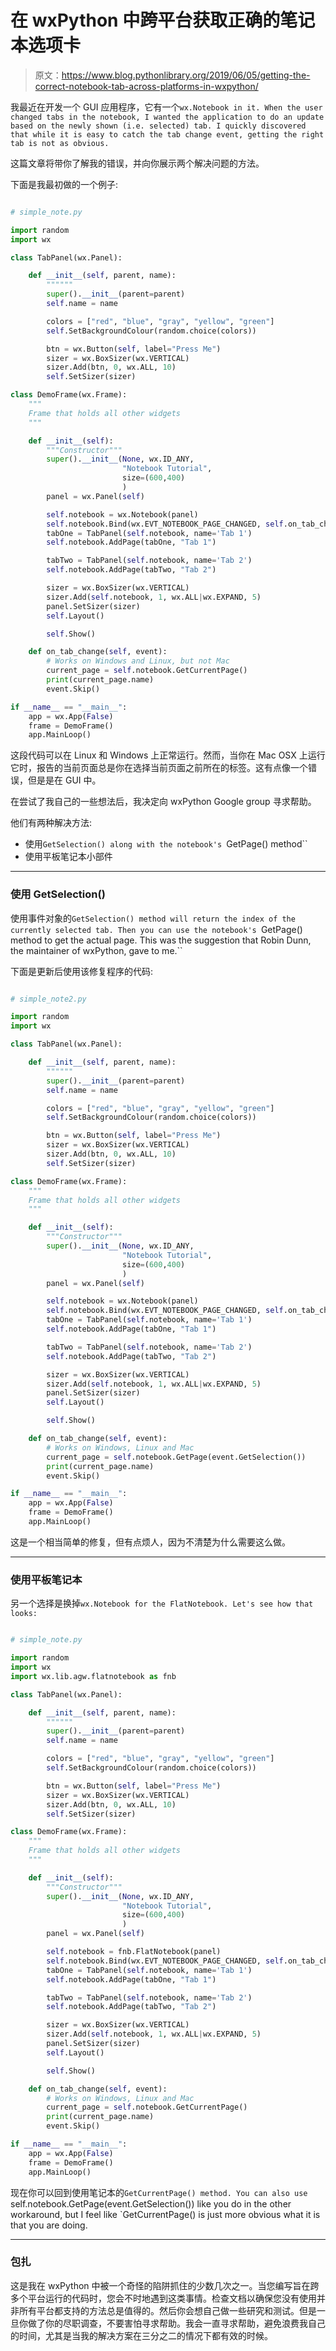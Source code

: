 # 在 wxPython 中跨平台获取正确的笔记本选项卡

> 原文：<https://www.blog.pythonlibrary.org/2019/06/05/getting-the-correct-notebook-tab-across-platforms-in-wxpython/>

我最近在开发一个 GUI 应用程序，它有一个`wx.Notebook in it. When the user changed tabs in the notebook, I wanted the application to do an update based on the newly shown (i.e. selected) tab. I quickly discovered that while it is easy to catch the tab change event, getting the right tab is not as obvious.`

这篇文章将带你了解我的错误，并向你展示两个解决问题的方法。

下面是我最初做的一个例子:

```py

# simple_note.py

import random
import wx

class TabPanel(wx.Panel):

    def __init__(self, parent, name):
        """"""
        super().__init__(parent=parent)
        self.name = name

        colors = ["red", "blue", "gray", "yellow", "green"]
        self.SetBackgroundColour(random.choice(colors))

        btn = wx.Button(self, label="Press Me")
        sizer = wx.BoxSizer(wx.VERTICAL)
        sizer.Add(btn, 0, wx.ALL, 10)
        self.SetSizer(sizer)

class DemoFrame(wx.Frame):
    """
    Frame that holds all other widgets
    """

    def __init__(self):
        """Constructor"""
        super().__init__(None, wx.ID_ANY,
                         "Notebook Tutorial",
                         size=(600,400)
                         )
        panel = wx.Panel(self)

        self.notebook = wx.Notebook(panel)
        self.notebook.Bind(wx.EVT_NOTEBOOK_PAGE_CHANGED, self.on_tab_change)
        tabOne = TabPanel(self.notebook, name='Tab 1')
        self.notebook.AddPage(tabOne, "Tab 1")

        tabTwo = TabPanel(self.notebook, name='Tab 2')
        self.notebook.AddPage(tabTwo, "Tab 2")

        sizer = wx.BoxSizer(wx.VERTICAL)
        sizer.Add(self.notebook, 1, wx.ALL|wx.EXPAND, 5)
        panel.SetSizer(sizer)
        self.Layout()

        self.Show()

    def on_tab_change(self, event):
        # Works on Windows and Linux, but not Mac
        current_page = self.notebook.GetCurrentPage()
        print(current_page.name)
        event.Skip()

if __name__ == "__main__":
    app = wx.App(False)
    frame = DemoFrame()
    app.MainLoop()

```

这段代码可以在 Linux 和 Windows 上正常运行。然而，当你在 Mac OSX 上运行它时，报告的当前页面总是你在选择当前页面之前所在的标签。这有点像一个错误，但是是在 GUI 中。

在尝试了我自己的一些想法后，我决定向 wxPython Google group 寻求帮助。

他们有两种解决方法:

*   使用`GetSelection() along with the notebook's `GetPage() method``
*   使用平板笔记本小部件

* * *

### 使用 GetSelection()

使用事件对象的`GetSelection() method will return the index of the currently selected tab. Then you can use the notebook's `GetPage() method to get the actual page. This was the suggestion that Robin Dunn, the maintainer of wxPython, gave to me.``

下面是更新后使用该修复程序的代码:

```py

# simple_note2.py

import random
import wx

class TabPanel(wx.Panel):

    def __init__(self, parent, name):
        """"""
        super().__init__(parent=parent)
        self.name = name

        colors = ["red", "blue", "gray", "yellow", "green"]
        self.SetBackgroundColour(random.choice(colors))

        btn = wx.Button(self, label="Press Me")
        sizer = wx.BoxSizer(wx.VERTICAL)
        sizer.Add(btn, 0, wx.ALL, 10)
        self.SetSizer(sizer)

class DemoFrame(wx.Frame):
    """
    Frame that holds all other widgets
    """

    def __init__(self):
        """Constructor"""
        super().__init__(None, wx.ID_ANY,
                         "Notebook Tutorial",
                         size=(600,400)
                         )
        panel = wx.Panel(self)

        self.notebook = wx.Notebook(panel)
        self.notebook.Bind(wx.EVT_NOTEBOOK_PAGE_CHANGED, self.on_tab_change)
        tabOne = TabPanel(self.notebook, name='Tab 1')
        self.notebook.AddPage(tabOne, "Tab 1")

        tabTwo = TabPanel(self.notebook, name='Tab 2')
        self.notebook.AddPage(tabTwo, "Tab 2")

        sizer = wx.BoxSizer(wx.VERTICAL)
        sizer.Add(self.notebook, 1, wx.ALL|wx.EXPAND, 5)
        panel.SetSizer(sizer)
        self.Layout()

        self.Show()

    def on_tab_change(self, event):
        # Works on Windows, Linux and Mac
        current_page = self.notebook.GetPage(event.GetSelection())
        print(current_page.name)
        event.Skip()

if __name__ == "__main__":
    app = wx.App(False)
    frame = DemoFrame()
    app.MainLoop()

```

这是一个相当简单的修复，但有点烦人，因为不清楚为什么需要这么做。

* * *

### 使用平板笔记本

另一个选择是换掉`wx.Notebook for the FlatNotebook. Let's see how that looks:`

```py

# simple_note.py

import random
import wx
import wx.lib.agw.flatnotebook as fnb

class TabPanel(wx.Panel):

    def __init__(self, parent, name):
        """"""
        super().__init__(parent=parent)
        self.name = name

        colors = ["red", "blue", "gray", "yellow", "green"]
        self.SetBackgroundColour(random.choice(colors))

        btn = wx.Button(self, label="Press Me")
        sizer = wx.BoxSizer(wx.VERTICAL)
        sizer.Add(btn, 0, wx.ALL, 10)
        self.SetSizer(sizer)

class DemoFrame(wx.Frame):
    """
    Frame that holds all other widgets
    """

    def __init__(self):
        """Constructor"""
        super().__init__(None, wx.ID_ANY,
                         "Notebook Tutorial",
                         size=(600,400)
                         )
        panel = wx.Panel(self)

        self.notebook = fnb.FlatNotebook(panel)
        self.notebook.Bind(wx.EVT_NOTEBOOK_PAGE_CHANGED, self.on_tab_change)
        tabOne = TabPanel(self.notebook, name='Tab 1')
        self.notebook.AddPage(tabOne, "Tab 1")

        tabTwo = TabPanel(self.notebook, name='Tab 2')
        self.notebook.AddPage(tabTwo, "Tab 2")

        sizer = wx.BoxSizer(wx.VERTICAL)
        sizer.Add(self.notebook, 1, wx.ALL|wx.EXPAND, 5)
        panel.SetSizer(sizer)
        self.Layout()

        self.Show()

    def on_tab_change(self, event):
        # Works on Windows, Linux and Mac
        current_page = self.notebook.GetCurrentPage()
        print(current_page.name)
        event.Skip()

if __name__ == "__main__":
    app = wx.App(False)
    frame = DemoFrame()
    app.MainLoop()

```

现在你可以回到使用笔记本的`GetCurrentPage() method. You can also use `self.notebook.GetPage(event.GetSelection()) like you do in the other workaround, but I feel like `GetCurrentPage() is just more obvious what it is that you are doing.

* * *

### 包扎

这是我在 wxPython 中被一个奇怪的陷阱抓住的少数几次之一。当您编写旨在跨多个平台运行的代码时，您会不时地遇到这类事情。检查文档以确保您没有使用并非所有平台都支持的方法总是值得的。然后你会想自己做一些研究和测试。但是一旦你做了你的尽职调查，不要害怕寻求帮助。我会一直寻求帮助，避免浪费我自己的时间，尤其是当我的解决方案在三分之二的情况下都有效的时候。